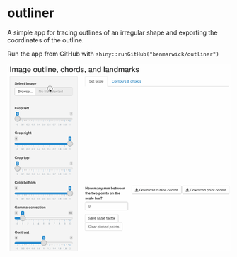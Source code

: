 # outliner

A simple app for tracing outlines of an irregular shape and exporting the coordinates of the outline. 

Run the app from GitHub with `shiny::runGitHub("benmarwick/outliner")`




![](outliner.gif)